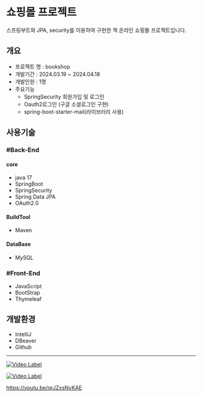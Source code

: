 # 쇼핑몰 프로젝트
  스프링부트와 JPA, security를 이용하여 구현한 책 온라인 쇼핑몰 프로젝트입니다.
 
## 개요
- 프로젝트 명 : bookshop
- 개발기간 : 2024.03.19 ~ 2024.04.18
- 개발인원 :  1명
- 주요기능
   - SpringSecurity 회원가입 및 로그인
   - Oauth2로그인 (구글 소셜로그인 구현) 
   - spring-boot-starter-mail(라이브러리 사용)
## 사용기술
### #Back-End
#### core
- java  17
- SpringBoot
- SpringSecurity
- Spring Data JPA
- OAuth2.0
#### BuildTool
- Maven
#### DataBase
- MySQL
### #Front-End
- JavaScript
- BootStrap
- Thymeleaf

## 개발환경
- IntelliJ
- DBeaver
- Github
---
[![Video Label](http://img.youtube.com/vi/qrJZxsNvKAE/0.jpg)](https://youtu.be/qrJZxsNvKAE?t=0s)


[![Video Label](http://img.youtube.com/vi/'유튜브주소의id'/0.jpg)](https://youtu.be/'유튜브주소의id')

https://youtu.be/qrJZxsNvKAE
